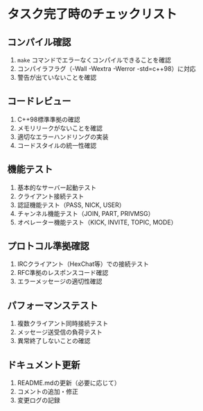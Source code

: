 # タスク完了時のチェックリスト

## コンパイル確認
1. `make` コマンドでエラーなくコンパイルできることを確認
2. コンパイラフラグ（-Wall -Wextra -Werror -std=c++98）に対応
3. 警告が出ていないことを確認

## コードレビュー
1. C++98標準準拠の確認
2. メモリリークがないことを確認
3. 適切なエラーハンドリングの実装
4. コードスタイルの統一性確認

## 機能テスト
1. 基本的なサーバー起動テスト
2. クライアント接続テスト
3. 認証機能テスト（PASS, NICK, USER）
4. チャンネル機能テスト（JOIN, PART, PRIVMSG）
5. オペレーター機能テスト（KICK, INVITE, TOPIC, MODE）

## プロトコル準拠確認
1. IRCクライアント（HexChat等）での接続テスト
2. RFC準拠のレスポンスコード確認
3. エラーメッセージの適切性確認

## パフォーマンステスト
1. 複数クライアント同時接続テスト
2. メッセージ送受信の負荷テスト
3. 異常終了しないことの確認

## ドキュメント更新
1. README.mdの更新（必要に応じて）
2. コメントの追加・修正
3. 変更ログの記録